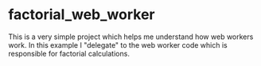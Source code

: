 # factorial_web_worker

This is a very simple project which helps me understand how web workers work.
In this example I "delegate" to the web worker code which is responsible for factorial calculations.
 
